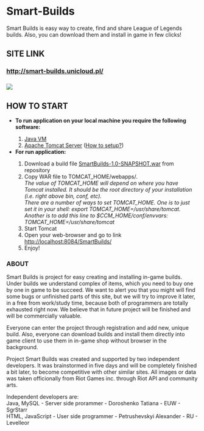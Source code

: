 # Smart-Builds
Smart Builds is easy way to create, find and share League of Legends builds. Also, you can download them and install in game in few clicks!

<h2>SITE LINK</h2>
<h3><a href="http://smart-builds.unicloud.pl/">http://smart-builds.unicloud.pl/</a><h3>

<img src="http://cs622328.vk.me/v622328545/422cf/6rTtAzhVtHo.jpg">


<h2>HOW TO START</h2>
<ul>
<li> <b> To run application on your local machine you require the following software:</b></li> 
<ol type="1">
<li> <a href="https://java.com/download"> Java VM </a></li> 
<li> <a href="http://tomcat.apache.org/">Apache Tomcat Server</a> (<a href="https://tomcat.apache.org/tomcat-8.0-doc/setup.html">How to setup?</a>)</li> 
</ol>
<li> <b> For run application:</b></li> 
<ol type="1">
<li> Download a build file <a href="https://github.com/KievTeamLOL/smart-builds/blob/master/SmartBuilds-1.0-SNAPSHOT.war">SmartBuilds-1.0-SNAPSHOT.war</a> from repository</li> 
<li> Copy WAR file to TOMCAT_HOME/webapps/. <br>
	<i>The value of TOMCAT_HOME will depend on where you have Tomcat
installed.  It should be the root directory of your installation (i.e.
right above bin, conf, etc).
<br>
There are a number of ways to set TOMCAT_HOME.  One is to just set it in
your shell: export TOMCAT_HOME=/usr/share/tomcat.  Another is to add
this line to $CCM_HOME/conf/envvars: TOMCAT_HOME=/usr/share/tomcat
<br></i></li> 
<li>Start Tomcat</li> 
<li> Open your web-browser and go to link <a href="http://localhost:8084/SmartBuilds/">http://localhost:8084/SmartBuilds/</a> </li> 
<li> Enjoy!</li> 
</ol>
</ul>

<h3>ABOUT</h3>
<p>Smart Builds is project for easy creating and installing in-game builds. Under builds we understand complex of items, which you need to buy one by one in game to be succeed. We want to alert you that you might will find some bugs or unfinished parts of this site, but we will try to improve it later, in a free from work/study time, because both of programmers are totally exhausted right now. We believe that in future project will be finished and will be commercially valuable.
<p>Everyone can enter the project through registration and add new, unique build. Also, everyone can download builds and install them directly into game client to use them in in-game shop without browser in the background.
<p>Project Smart Builds was created and supported by two independent developers. It was brainstormed in five days and will be completely finished a bit later, to become competitive with other similar sites. All images or data was taken officionally from Riot Games inc. through Riot API and community arts.
<p>Independent developers are: <br>
Java, MySQL - Server side prorammer - Doroshenko Tatiana - EUW - SgrStarr<br>
HTML, JavaScript - User side programmer - Petrushevskyi Alexander - RU - Levelleor
